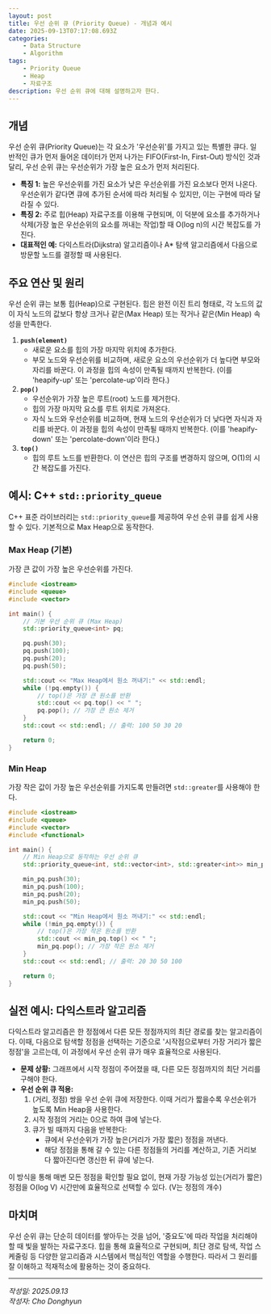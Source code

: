 ```yaml
---
layout: post
title: 우선 순위 큐 (Priority Queue) - 개념과 예시
date: 2025-09-13T07:17:08.693Z
categories:
    - Data Structure
    - Algorithm
tags:
    - Priority Queue
    - Heap
    - 자료구조
description: 우선 순위 큐에 대해 설명하고자 한다.
---
```


## 개념
우선 순위 큐(Priority Queue)는 각 요소가 '우선순위'를 가지고 있는 특별한 큐다. 일반적인 큐가 먼저 들어온 데이터가 먼저 나가는 FIFO(First-In, First-Out) 방식인 것과 달리, 우선 순위 큐는 우선순위가 가장 높은 요소가 먼저 처리된다.

- **특징 1:** 높은 우선순위를 가진 요소가 낮은 우선순위를 가진 요소보다 먼저 나온다. 우선순위가 같다면 큐에 추가된 순서에 따라 처리될 수 있지만, 이는 구현에 따라 달라질 수 있다.
- **특징 2:** 주로 힙(Heap) 자료구조를 이용해 구현되며, 이 덕분에 요소를 추가하거나 삭제(가장 높은 우선순위의 요소를 꺼내는 작업)할 때 O(log n)의 시간 복잡도를 가진다.
- **대표적인 예:** 다익스트라(Dijkstra) 알고리즘이나 A* 탐색 알고리즘에서 다음으로 방문할 노드를 결정할 때 사용된다.

## 주요 연산 및 원리
우선 순위 큐는 보통 힙(Heap)으로 구현된다. 힙은 완전 이진 트리 형태로, 각 노드의 값이 자식 노드의 값보다 항상 크거나 같은(Max Heap) 또는 작거나 같은(Min Heap) 속성을 만족한다.

1.  **`push(element)`**
    - 새로운 요소를 힙의 가장 마지막 위치에 추가한다.
    - 부모 노드와 우선순위를 비교하며, 새로운 요소의 우선순위가 더 높다면 부모와 자리를 바꾼다. 이 과정을 힙의 속성이 만족될 때까지 반복한다. (이를 'heapify-up' 또는 'percolate-up'이라 한다.)
2.  **`pop()`**
    - 우선순위가 가장 높은 루트(root) 노드를 제거한다.
    - 힙의 가장 마지막 요소를 루트 위치로 가져온다.
    - 자식 노드와 우선순위를 비교하며, 현재 노드의 우선순위가 더 낮다면 자식과 자리를 바꾼다. 이 과정을 힙의 속성이 만족될 때까지 반복한다. (이를 'heapify-down' 또는 'percolate-down'이라 한다.)
3.  **`top()`**
    - 힙의 루트 노드를 반환한다. 이 연산은 힙의 구조를 변경하지 않으며, O(1)의 시간 복잡도를 가진다.

## 예시: C++ `std::priority_queue`
C++ 표준 라이브러리는 `std::priority_queue`를 제공하여 우선 순위 큐를 쉽게 사용할 수 있다. 기본적으로 Max Heap으로 동작한다.

### Max Heap (기본)
가장 큰 값이 가장 높은 우선순위를 가진다.

```cpp
#include <iostream>
#include <queue>
#include <vector>

int main() {
    // 기본 우선 순위 큐 (Max Heap)
    std::priority_queue<int> pq;

    pq.push(30);
    pq.push(100);
    pq.push(20);
    pq.push(50);

    std::cout << "Max Heap에서 원소 꺼내기:" << std::endl;
    while (!pq.empty()) {
        // top()은 가장 큰 원소를 반환
        std::cout << pq.top() << " ";
        pq.pop(); // 가장 큰 원소 제거
    }
    std::cout << std::endl; // 출력: 100 50 30 20

    return 0;
}
```

### Min Heap
가장 작은 값이 가장 높은 우선순위를 가지도록 만들려면 `std::greater`를 사용해야 한다.

```cpp
#include <iostream>
#include <queue>
#include <vector>
#include <functional>

int main() {
    // Min Heap으로 동작하는 우선 순위 큐
    std::priority_queue<int, std::vector<int>, std::greater<int>> min_pq;

    min_pq.push(30);
    min_pq.push(100);
    min_pq.push(20);
    min_pq.push(50);

    std::cout << "Min Heap에서 원소 꺼내기:" << std::endl;
    while (!min_pq.empty()) {
        // top()은 가장 작은 원소를 반환
        std::cout << min_pq.top() << " ";
        min_pq.pop(); // 가장 작은 원소 제거
    }
    std::cout << std::endl; // 출력: 20 30 50 100

    return 0;
}
```

## 실전 예시: 다익스트라 알고리즘
다익스트라 알고리즘은 한 정점에서 다른 모든 정점까지의 최단 경로를 찾는 알고리즘이다. 이때, 다음으로 탐색할 정점을 선택하는 기준으로 '시작점으로부터 가장 거리가 짧은 정점'을 고르는데, 이 과정에서 우선 순위 큐가 매우 효율적으로 사용된다.

- **문제 상황:** 그래프에서 시작 정점이 주어졌을 때, 다른 모든 정점까지의 최단 거리를 구해야 한다.
- **우선 순위 큐 적용:**
    1. (거리, 정점) 쌍을 우선 순위 큐에 저장한다. 이때 거리가 짧을수록 우선순위가 높도록 Min Heap을 사용한다.
    2. 시작 정점의 거리는 0으로 하여 큐에 넣는다.
    3. 큐가 빌 때까지 다음을 반복한다:
        - 큐에서 우선순위가 가장 높은(거리가 가장 짧은) 정점을 꺼낸다.
        - 해당 정점을 통해 갈 수 있는 다른 정점들의 거리를 계산하고, 기존 거리보다 짧아진다면 갱신한 뒤 큐에 넣는다.

이 방식을 통해 매번 모든 정점을 확인할 필요 없이, 현재 가장 가능성 있는(거리가 짧은) 정점을 O(log V) 시간만에 효율적으로 선택할 수 있다. (V는 정점의 개수)

## 마치며
우선 순위 큐는 단순히 데이터를 쌓아두는 것을 넘어, '중요도'에 따라 작업을 처리해야 할 때 빛을 발하는 자료구조다. 힙을 통해 효율적으로 구현되며, 최단 경로 탐색, 작업 스케줄링 등 다양한 알고리즘과 시스템에서 핵심적인 역할을 수행한다. 따라서 그 원리를 잘 이해하고 적재적소에 활용하는 것이 중요하다.

---

*작성일: 2025.09.13*<br/>
*작성자: Cho Donghyun*

